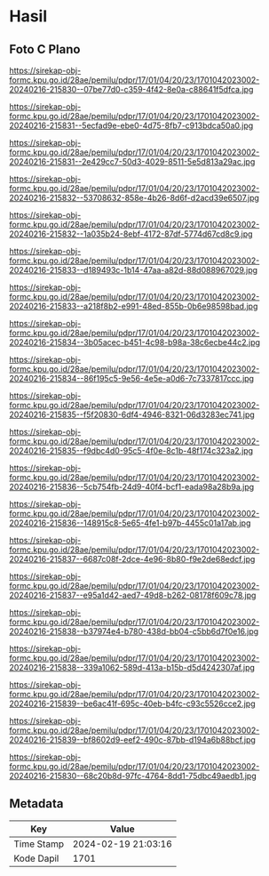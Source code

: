# Hasil

## Foto C Plano

https://sirekap-obj-formc.kpu.go.id/28ae/pemilu/pdpr/17/01/04/20/23/1701042023002-20240216-215830--07be77d0-c359-4f42-8e0a-c88641f5dfca.jpg

https://sirekap-obj-formc.kpu.go.id/28ae/pemilu/pdpr/17/01/04/20/23/1701042023002-20240216-215831--5ecfad9e-ebe0-4d75-8fb7-c913bdca50a0.jpg

https://sirekap-obj-formc.kpu.go.id/28ae/pemilu/pdpr/17/01/04/20/23/1701042023002-20240216-215831--2e429cc7-50d3-4029-8511-5e5d813a29ac.jpg

https://sirekap-obj-formc.kpu.go.id/28ae/pemilu/pdpr/17/01/04/20/23/1701042023002-20240216-215832--53708632-858e-4b26-8d6f-d2acd39e6507.jpg

https://sirekap-obj-formc.kpu.go.id/28ae/pemilu/pdpr/17/01/04/20/23/1701042023002-20240216-215832--1a035b24-8ebf-4172-87df-5774d67cd8c9.jpg

https://sirekap-obj-formc.kpu.go.id/28ae/pemilu/pdpr/17/01/04/20/23/1701042023002-20240216-215833--d189493c-1b14-47aa-a82d-88d088967029.jpg

https://sirekap-obj-formc.kpu.go.id/28ae/pemilu/pdpr/17/01/04/20/23/1701042023002-20240216-215833--a218f8b2-e991-48ed-855b-0b6e98598bad.jpg

https://sirekap-obj-formc.kpu.go.id/28ae/pemilu/pdpr/17/01/04/20/23/1701042023002-20240216-215834--3b05acec-b451-4c98-b98a-38c6ecbe44c2.jpg

https://sirekap-obj-formc.kpu.go.id/28ae/pemilu/pdpr/17/01/04/20/23/1701042023002-20240216-215834--86f195c5-9e56-4e5e-a0d6-7c7337817ccc.jpg

https://sirekap-obj-formc.kpu.go.id/28ae/pemilu/pdpr/17/01/04/20/23/1701042023002-20240216-215835--f5f20830-6df4-4946-8321-06d3283ec741.jpg

https://sirekap-obj-formc.kpu.go.id/28ae/pemilu/pdpr/17/01/04/20/23/1701042023002-20240216-215835--f9dbc4d0-95c5-4f0e-8c1b-48f174c323a2.jpg

https://sirekap-obj-formc.kpu.go.id/28ae/pemilu/pdpr/17/01/04/20/23/1701042023002-20240216-215836--5cb754fb-24d9-40f4-bcf1-eada98a28b9a.jpg

https://sirekap-obj-formc.kpu.go.id/28ae/pemilu/pdpr/17/01/04/20/23/1701042023002-20240216-215836--148915c8-5e65-4fe1-b97b-4455c01a17ab.jpg

https://sirekap-obj-formc.kpu.go.id/28ae/pemilu/pdpr/17/01/04/20/23/1701042023002-20240216-215837--6687c08f-2dce-4e96-8b80-f9e2de68edcf.jpg

https://sirekap-obj-formc.kpu.go.id/28ae/pemilu/pdpr/17/01/04/20/23/1701042023002-20240216-215837--e95a1d42-aed7-49d8-b262-08178f609c78.jpg

https://sirekap-obj-formc.kpu.go.id/28ae/pemilu/pdpr/17/01/04/20/23/1701042023002-20240216-215838--b37974e4-b780-438d-bb04-c5bb6d7f0e16.jpg

https://sirekap-obj-formc.kpu.go.id/28ae/pemilu/pdpr/17/01/04/20/23/1701042023002-20240216-215838--339a1062-589d-413a-b15b-d5d4242307af.jpg

https://sirekap-obj-formc.kpu.go.id/28ae/pemilu/pdpr/17/01/04/20/23/1701042023002-20240216-215839--be6ac41f-695c-40eb-b4fc-c93c5526cce2.jpg

https://sirekap-obj-formc.kpu.go.id/28ae/pemilu/pdpr/17/01/04/20/23/1701042023002-20240216-215839--bf8602d9-eef2-490c-87bb-d194a6b88bcf.jpg

https://sirekap-obj-formc.kpu.go.id/28ae/pemilu/pdpr/17/01/04/20/23/1701042023002-20240216-215830--68c20b8d-97fc-4764-8dd1-75dbc49aedb1.jpg


## Metadata

| Key        | Value               |
| ---------- | ------------------- |
| Time Stamp | 2024-02-19 21:03:16 |
| Kode Dapil | 1701                |




